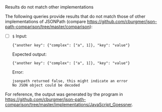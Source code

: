 Results do not match other implementations

The following queries provide results that do not match those of other implementations of JSONPath
(compare https://github.com/cburgmer/json-path-comparison/tree/master/comparison):

- [ ] `$`
  Input:
  ```
  {"another key": {"complex": ["a", 1]}, "key": "value"}
  ```
  Expected output:
  ```
  {"another key": {"complex": ["a", 1]}, "key": "value"}
  ```
  Error:
  ```
  jsonpath returned false, this might indicate an error
  No JSON object could be decoded
  ```


For reference, the output was generated by the program in https://github.com/cburgmer/json-path-comparison/tree/master/implementations/JavaScript_Goessner.
